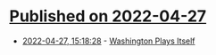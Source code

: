 # [Published on 2022-04-27](index.md)

* [2022-04-27, 15:18:28](https://news.ycombinator.com/item?id=31180988) - [Washington Plays Itself](https://newrepublic.com/article/165917/political-movies-washington-plays-itself)
